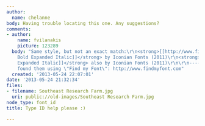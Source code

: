 ```yaml
---
author:
  name: chelanne
body: Having trouble locating this one. Any suggestions?
comments:
- author:
    name: fvilanakis
    picture: 123289
  body: "Same style, but not an exact match:\r\n<strong>[[http://www.findmyfont.com/index.php/fonts/font-preview?fset=Dafont-2&ffam=Praetorian%20Bold%20Expanded%20Italic%20-%20Bold%20Expanded%20Italic&fid=35c7bd6db8a94a8134e79376c787ab82&fsize=36&text=SOUTHEAST%20RESEARCH%20FARM%20GROVING%20IDEAS&wrap=2|Praetorian
    Bold Expanded Italic]]</strong> by Iconian Fonts (2011)\r\n<strong>[[http://www.findmyfont.com/index.php/fonts/font-preview?fset=Dafont-2&ffam=Starduster%20Expanded%20Italic%20-%20Expanded%20Italic&fid=a6420c11814f718cebe2a371b984aa20&fsize=36&text=SOUTHEAST%20RESEARCH%20FARM%20GROVING%20IDEAS&wrap=2|Starduster
    Expanded Italic]]</strong> also by Iconian Fonts (2011)\r\n\r\n------------------\r\nI
    found them using \"Find my Font\": http://www.findmyfont.com"
  created: '2013-05-24 22:07:01'
date: '2013-05-24 21:32:34'
files:
- filename: Southeast Research Farm.jpg
  uri: public://old-images/Southeast Research Farm.jpg
node_type: font_id
title: Type ID help please :)

---
```

